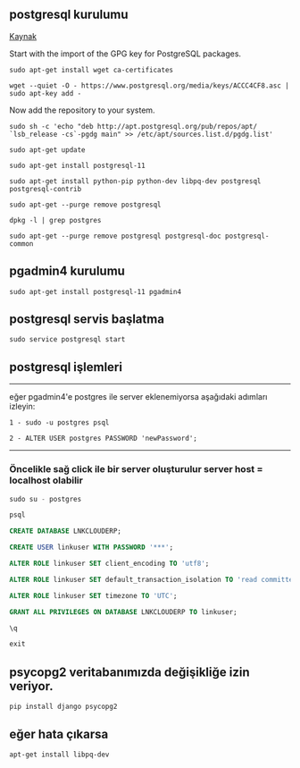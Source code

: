 ## postgresql kurulumu

[Kaynak](https://tecadmin.net/install-postgresql-server-on-ubuntu/)

Start with the import of the GPG key for PostgreSQL packages.
```
sudo apt-get install wget ca-certificates

wget --quiet -O - https://www.postgresql.org/media/keys/ACCC4CF8.asc | sudo apt-key add -
```
Now add the repository to your system.
```
sudo sh -c 'echo "deb http://apt.postgresql.org/pub/repos/apt/ `lsb_release -cs`-pgdg main" >> /etc/apt/sources.list.d/pgdg.list'

sudo apt-get update

sudo apt-get install postgresql-11 

sudo apt-get install python-pip python-dev libpq-dev postgresql postgresql-contrib

sudo apt-get --purge remove postgresql

dpkg -l | grep postgres

sudo apt-get --purge remove postgresql postgresql-doc postgresql-common
```
## pgadmin4 kurulumu
```
sudo apt-get install postgresql-11 pgadmin4
```
## postgresql servis başlatma
```
sudo service postgresql start
```
## postgresql işlemleri

--------------------------

eğer pgadmin4'e postgres ile server eklenemiyorsa aşağıdaki adımları izleyin:
```
1 - sudo -u postgres psql

2 - ALTER USER postgres PASSWORD 'newPassword';
```
--------------------------

### Öncelikle sağ click ile bir server oluşturulur server host = localhost olabilir
```sql
sudo su - postgres

psql

CREATE DATABASE LNKCLOUDERP;

CREATE USER linkuser WITH PASSWORD '***';

ALTER ROLE linkuser SET client_encoding TO 'utf8';

ALTER ROLE linkuser SET default_transaction_isolation TO 'read committed';

ALTER ROLE linkuser SET timezone TO 'UTC';

GRANT ALL PRIVILEGES ON DATABASE LNKCLOUDERP TO linkuser;

\q

exit
```
## psycopg2 veritabanımızda değişikliğe izin veriyor.
```
pip install django psycopg2
```

## eğer hata çıkarsa
```
apt-get install libpq-dev
```